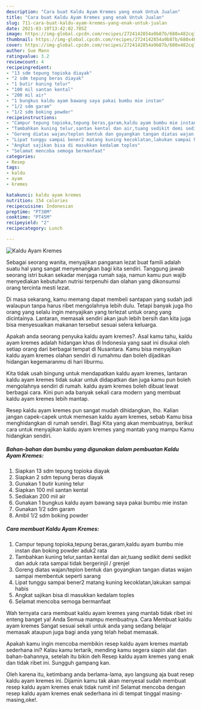 ```yaml
---
description: "Cara buat Kaldu Ayam Kremes yang enak Untuk Jualan"
title: "Cara buat Kaldu Ayam Kremes yang enak Untuk Jualan"
slug: 711-cara-buat-kaldu-ayam-kremes-yang-enak-untuk-jualan
date: 2021-03-10T13:42:02.785Z
image: https://img-global.cpcdn.com/recipes/2724142854a9b87b/680x482cq70/kaldu-ayam-kremes-foto-resep-utama.jpg
thumbnail: https://img-global.cpcdn.com/recipes/2724142854a9b87b/680x482cq70/kaldu-ayam-kremes-foto-resep-utama.jpg
cover: https://img-global.cpcdn.com/recipes/2724142854a9b87b/680x482cq70/kaldu-ayam-kremes-foto-resep-utama.jpg
author: Sue Mann
ratingvalue: 3.2
reviewcount: 4
recipeingredient:
- "13 sdm tepung topioka diayak"
- "2 sdm tepung beras diayak"
- "1 butir kuning telur"
- "100 mil santan kental"
- "200 mil air"
- "1 bungkus kaldu ayam bawang saya pakai bumbu mie instan"
- "1/2 sdm garam"
- "1/2 sdm boking powder"
recipeinstructions:
- "Campur tepung topioka,tepung beras,garam,kaldu ayam bumbu mie instan dan boking powder aduk2 rata"
- "Tambahkan kuning telur,santan kental dan air,tuang sedikit demi sedikit dan aduk rata sampai tidak bergerinjil / grenjel"
- "Goreng diatas wajan/teplon bentuk dan goyangkan tangan diatas wajan sampai membentuk seperti sarang"
- "Lipat tunggu sampai bener2 matang kuning kecoklatan,lakukan sampai habis"
- "Angkat sajikan bisa di masukkan kedalam toples"
- "Selamat mencoba semoga bermanfaat"
categories:
- Resep
tags:
- kaldu
- ayam
- kremes

katakunci: kaldu ayam kremes 
nutrition: 154 calories
recipecuisine: Indonesian
preptime: "PT30M"
cooktime: "PT45M"
recipeyield: "2"
recipecategory: Lunch

---
```



![Kaldu Ayam Kremes](https://img-global.cpcdn.com/recipes/2724142854a9b87b/680x482cq70/kaldu-ayam-kremes-foto-resep-utama.jpg)

Sebagai seorang wanita, menyajikan panganan lezat buat famili adalah suatu hal yang sangat menyenangkan bagi kita sendiri. Tanggung jawab seorang istri bukan sekadar menjaga rumah saja, namun kamu pun wajib menyediakan kebutuhan nutrisi terpenuhi dan olahan yang dikonsumsi orang tercinta mesti lezat.

Di masa  sekarang, kamu memang dapat membeli santapan yang sudah jadi walaupun tanpa harus ribet mengolahnya lebih dulu. Tetapi banyak juga lho orang yang selalu ingin menyajikan yang terlezat untuk orang yang dicintainya. Lantaran, memasak sendiri akan jauh lebih bersih dan kita juga bisa menyesuaikan makanan tersebut sesuai selera keluarga. 



Apakah anda seorang penyuka kaldu ayam kremes?. Asal kamu tahu, kaldu ayam kremes adalah hidangan khas di Indonesia yang saat ini disukai oleh setiap orang dari berbagai tempat di Nusantara. Kamu bisa menyajikan kaldu ayam kremes olahan sendiri di rumahmu dan boleh dijadikan hidangan kegemaranmu di hari liburmu.

Kita tidak usah bingung untuk mendapatkan kaldu ayam kremes, lantaran kaldu ayam kremes tidak sukar untuk didapatkan dan juga kamu pun boleh mengolahnya sendiri di rumah. kaldu ayam kremes boleh dibuat lewat berbagai cara. Kini pun ada banyak sekali cara modern yang membuat kaldu ayam kremes lebih mantap.

Resep kaldu ayam kremes pun sangat mudah dihidangkan, lho. Kalian jangan capek-capek untuk memesan kaldu ayam kremes, sebab Kamu bisa menghidangkan di rumah sendiri. Bagi Kita yang akan membuatnya, berikut cara untuk menyajikan kaldu ayam kremes yang mantab yang mampu Kamu hidangkan sendiri.

<!--inarticleads1-->

##### Bahan-bahan dan bumbu yang digunakan dalam pembuatan Kaldu Ayam Kremes:

1. Siapkan 13 sdm tepung topioka diayak
1. Siapkan 2 sdm tepung beras diayak
1. Gunakan 1 butir kuning telur
1. Siapkan 100 mil santan kental
1. Sediakan 200 mil air
1. Gunakan 1 bungkus kaldu ayam bawang saya pakai bumbu mie instan
1. Gunakan 1/2 sdm garam
1. Ambil 1/2 sdm boking powder




<!--inarticleads2-->

##### Cara membuat Kaldu Ayam Kremes:

1. Campur tepung topioka,tepung beras,garam,kaldu ayam bumbu mie instan dan boking powder aduk2 rata
1. Tambahkan kuning telur,santan kental dan air,tuang sedikit demi sedikit dan aduk rata sampai tidak bergerinjil / grenjel
1. Goreng diatas wajan/teplon bentuk dan goyangkan tangan diatas wajan sampai membentuk seperti sarang
1. Lipat tunggu sampai bener2 matang kuning kecoklatan,lakukan sampai habis
1. Angkat sajikan bisa di masukkan kedalam toples
1. Selamat mencoba semoga bermanfaat




Wah ternyata cara membuat kaldu ayam kremes yang mantab tidak ribet ini enteng banget ya! Anda Semua mampu membuatnya. Cara Membuat kaldu ayam kremes Sangat sesuai sekali untuk anda yang sedang belajar memasak ataupun juga bagi anda yang telah hebat memasak.

Apakah kamu ingin mencoba membikin resep kaldu ayam kremes mantab sederhana ini? Kalau kamu tertarik, mending kamu segera siapin alat dan bahan-bahannya, setelah itu bikin deh Resep kaldu ayam kremes yang enak dan tidak ribet ini. Sungguh gampang kan. 

Oleh karena itu, ketimbang anda berlama-lama, ayo langsung aja buat resep kaldu ayam kremes ini. Dijamin kamu tak akan menyesal sudah membuat resep kaldu ayam kremes enak tidak rumit ini! Selamat mencoba dengan resep kaldu ayam kremes enak sederhana ini di tempat tinggal masing-masing,oke!.

